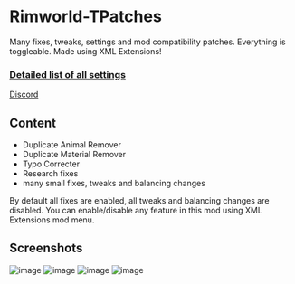 # Rimworld-TPatches
Many fixes, tweaks, settings and mod compatibility patches. Everything is toggleable. Made using XML Extensions!

### [Detailed list of all settings](https://docs.google.com/spreadsheets/d/1nhq6maAQgqy5VEXBN_rNa-neVqVlNxartAt38_Km4TA/edit?usp=sharing)

[Discord](https://discord.gg/dcVj4b5VwJ)


## Content
- Duplicate Animal Remover
- Duplicate Material Remover
- Typo Correcter
- Research fixes
- many small fixes, tweaks and balancing changes

By default all fixes are enabled, all tweaks and balancing changes are disabled. You can enable/disable any feature in this mod using XML Extensions mod menu.

## Screenshots
![image](https://user-images.githubusercontent.com/76593873/136654567-e1330d6d-cd69-415c-b2ca-fd76ffe32c59.png)
![image](https://user-images.githubusercontent.com/76593873/136654573-2c445c2f-33ae-4234-b340-f08e42304470.png)
![image](https://user-images.githubusercontent.com/76593873/136654598-85b571d1-6822-455c-8f91-4352f7b1ca23.png)
![image](https://user-images.githubusercontent.com/76593873/136654601-cf8e50ac-3712-423c-bd3d-803bfb16ffbf.png)
